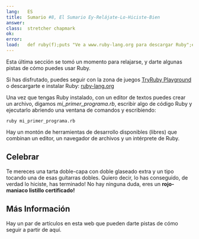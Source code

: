 ```yaml
---
lang:   ES
title:  Sumario #8, El Sumario Ey-Relájate-Lo-Hiciste-Bien
answer: 
class:  stretcher chapmark
ok:     
error:  
load:   def ruby(f);puts "Ve a www.ruby-lang.org para descargar Ruby";end;class K;attr_reader :rb;end;mi_primer_programa=K.new
---
```


Esta última sección se tomó un momento para relajarse, y darte algunas pistas de cómo puedes usar Ruby.

Si has disfrutado, puedes seguir con la zona de juegos <a href="/TryRuby/playground">TryRuby Playground</a>
o descargarte e instalar Ruby:
<a href="https://www.ruby-lang.org/en/downloads/" target="_blank">ruby-lang.org</a>

Una vez que tengas Ruby instalado, con un editor de textos puedes crear un archivo, digamos _mi\_primer\_programa.rb_, escribir algo de código Ruby y ejecutarlo abriendo una ventana de comandos y escribiendo:

    ruby mi_primer_programa.rb

Hay un montón de herramientas de desarrollo disponibles (libres) que combinan un editor, un navegador de archivos y un intérprete de Ruby.

## Celebrar
Te mereces una tarta doble-capa con doble glaseado extra y un tipo tocando una de esas guitarras dobles.
Quiero decir, lo has conseguido, de verdad lo hiciste, has terminado! No hay ninguna duda, eres un __rojo-maniaco listillo certificado!__

## Más Información
Hay un par de artículos en esta web que pueden darte pistas de cómo seguir a partir de aquí.
